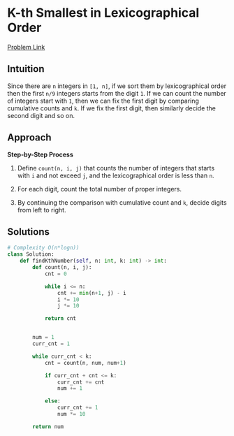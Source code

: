 **K-th Smallest in Lexicographical Order**
=
[Problem Link](https://leetcode.com/problems/k-th-smallest-in-lexicographical-order/description)

## Intuition
Since there are `n` integers in `[1, n]`, if we sort them by lexicographical order then the first `n/9` integers 
starts from the digit `1`. If we can count the number of integers start with `1`, then we can fix the first digit 
by comparing cumulative counts and `k`. If we fix the first digit, then similarly decide the second digit and so on. 

## Approach
**Step-by-Step Process**

1. Define `count(n, i, j)` that counts the number of integers that starts with `i` and not exceed `j`, and the lexicographical order is less than `n`.

2. For each digit, count the total number of proper integers.

3. By continuing the comparison with cumulative count and `k`, decide digits from left to right.
  
## Solutions
```python
# Complexity O(n*logn))
class Solution:
    def findKthNumber(self, n: int, k: int) -> int:
        def count(n, i, j):
            cnt = 0

            while i <= n:
                cnt += min(n+1, j) - i
                i *= 10
                j *= 10

            return cnt


        num = 1
        curr_cnt = 1

        while curr_cnt < k:
            cnt = count(n, num, num+1)

            if curr_cnt + cnt <= k:
                curr_cnt += cnt
                num += 1

            else:
                curr_cnt += 1
                num *= 10

        return num
```
